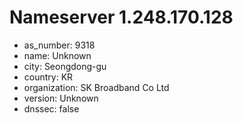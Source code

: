# Nameserver 1.248.170.128

* as_number: 9318
* name: Unknown
* city: Seongdong-gu
* country: KR
* organization: SK Broadband Co Ltd
* version: Unknown
* dnssec: false
